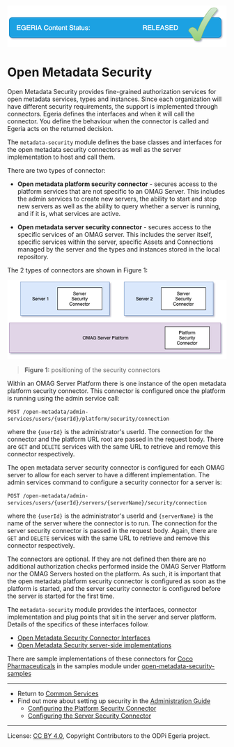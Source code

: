 <!-- SPDX-License-Identifier: CC-BY-4.0 -->
<!-- Copyright Contributors to the ODPi Egeria project. -->

![Released](../../../open-metadata-publication/website/images/egeria-content-status-released.png#pagewidth)

# Open Metadata Security

Open Metadata Security provides fine-grained authorization services for open metadata services, types and instances.
Since each organization will have different security requirements, the support is implemented through connectors.
Egeria defines the interfaces and when it will call the connector.  You define the behaviour when the connector is called
and Egeria acts on the returned decision.

The `metadata-security` module defines the base classes and interfaces for the
open metadata security connectors as well as the server implementation to host and call them.

There are two types of connector:

* **Open metadata platform security connector** - secures access to the
platform services that are not specific to an OMAG Server.  This includes
the admin services to create new servers, the ability to start and stop new servers as well as the
ability to query whether a server is running, and if it is, what services are active.

* **Open metadata server security connector** - secures access to the specific services of an OMAG server.  This includes
the server itself, specific services within the server, specific Assets and Connections managed by the server and
the types and instances stored in the local repository.

The 2 types of connectors are shown in Figure 1:

![Figure 1](docs/security-connectors.png)
> **Figure 1:** positioning of the security connectors

Within an OMAG Server Platform there is one instance of the 
open metadata platform security connector.  This connector is
configured once the platform is running using the admin service call:
```
POST /open-metadata/admin-services/users/{userId}/platform/security/connection
```
where the `{userId}` is the administrator's userId.
The connection for the connector and the platform URL root are passed
in the request body.  There are `GET` and `DELETE` services with the same URL
to retrieve and remove this connector respectively.

The open metadata server security connector is configured for each
OMAG server to allow for each server to have a different implementation.
The admin services command to configure a security connector for a server is:
```
POST /open-metadata/admin-services/users/{userId}/servers/{serverName}/security/connection
```
where the `{userId}` is the administrator's userId and `{serverName}` is the name of the server where the connector is to run.
The connection for the server security connector is passed
in the request body.  Again, there are `GET` and `DELETE` services with the same URL
to retrieve and remove this connector respectively.

The connectors are optional.  If they are not defined then there are no additional authorization checks
performed inside the OMAG Server Platform nor the OMAG Servers hosted on the platform.
As such, it is important that the open metadata platform security connector is configured
as soon as the platform is started, and the server security connector is configured before the server is started for the first time.

The `metadata-security` module provides the interfaces, connector implementation and plug points that sit in the
server and server platform.  Details of the specifics of these interfaces follow. 

* [Open Metadata Security Connector Interfaces](metadata-security-connectors)
* [Open Metadata Security server-side implementations](metadata-security-server)
 
There are sample
implementations of these connectors for [Coco Pharmaceuticals](https://opengovernance.odpi.org/coco-pharmaceuticals/)
in the samples module under [open-metadata-security-samples](../../../open-metadata-resources/open-metadata-samples/open-metadata-security-samples)


----
* Return to [Common Services](..)
* Find out more about setting up security in the [Administration Guide](../../admin-services/docs/user/)
    * [Configuring the Platform Security Connector](../../admin-services/docs/user/configuring-the-platform-security-connector.md)
    * [Configuring the Server Security Connector](../../admin-services/docs/user/configuring-the-server-security-connector.md)
    

----
License: [CC BY 4.0](https://creativecommons.org/licenses/by/4.0/),
Copyright Contributors to the ODPi Egeria project.